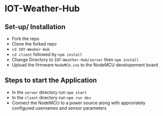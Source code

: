 # IOT-Weather-Hub

## Set-up/ Installation
- Fork the repo
- Clone the forked repo 
- `cd IOT-Weaher-Hub`
- `cd client` followed by `npm install`
- Change Directory to `IOT-Weather-Hub/server` then `npm install` 
- Upload the firmware `NodeMCU.ino` to the NodeMCU developement board
  
## Steps to start the Application
- In the `server` directory run `npm start`
- In the `client` directory run `npm run dev`
- Connect the NodeMCU to a power source along with approriately configured usernames and sensor parameters
